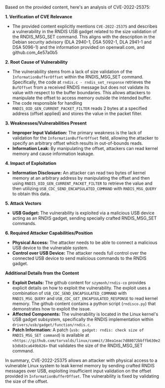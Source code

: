 Based on the provided content, here's an analysis of CVE-2022-25375:

**1. Verification of CVE Relevance**

   - The provided content explicitly mentions `CVE-2022-25375` and describes a vulnerability in the RNDIS USB gadget related to the size validation of the RNDIS_MSG_SET command. This aligns with the description in the Debian security advisory (DLA 2940-1, DSA 5092-1, DLA 2941-1 and DSA 5096-1) and the information provided on openwall.com, and github.com_4e57a0b5

**2. Root Cause of Vulnerability**
   - The vulnerability stems from a lack of size validation of the `InformationBufferOffset` within the RNDIS_MSG_SET command. Specifically, the code at `rndis.c - rndis_set_response` retrieves the `BufOffset` from a received RNDIS message but does not validate its value with respect to the buffer boundaries. This allows attackers to manipulate the offset to access memory outside the intended buffer.
   - The code responsible for handling `RNDIS_OID_GEN_CURRENT_PACKET_FILTER` reads 2 bytes at a specified address (offset applied) and stores the value in the packet filter.

**3. Weaknesses/Vulnerabilities Present**

   - **Improper Input Validation:** The primary weakness is the lack of validation for the `InformationBufferOffset` field, allowing the attacker to specify an arbitrary offset which results in out-of-bounds reads.
   - **Information Leak:** By manipulating the offset, attackers can read kernel memory and cause information leakage.
  
**4. Impact of Exploitation**

   - **Information Disclosure:** An attacker can read two bytes of kernel memory at an arbitrary address by manipulating the offset and then using `RNDIS_OID_GEN_CURRENT_PACKET_FILTER` to retrieve the value and then utilizing `USB_CDC_SEND_ENCAPSULATED_COMMAND` with `RNDIS_MSG_QUERY` to obtain this data.
  
**5. Attack Vectors**

   - **USB Gadget:** The vulnerability is exploited via a malicious USB device acting as an RNDIS gadget, sending specially crafted RNDIS_MSG_SET commands.

**6. Required Attacker Capabilities/Position**

   - **Physical Access:** The attacker needs to be able to connect a malicious USB device to the vulnerable system.
   - **Control over USB Device:** The attacker needs full control over the connected USB device to send malicious commands to the RNDIS gadget.

**Additional Details from the Content**

   - **Exploit Details:** The github content for `szymonh/rndis-co` provides explicit details on how to exploit the vulnerability. The exploit uses a combination of `USB_CDC_SEND_ENCAPSULATED_COMMAND` with `RNDIS_MSG_QUERY` and `USB_CDC_GET_ENCAPSULATED_RESPONSE` to read kernel memory. The github content contains a python script (`rndisco.py`) that demonstrates how to exploit the issue.
   - **Affected Components:** The vulnerability is located in the Linux kernel's USB gadget subsystem, specifically the RNDIS implementation within `drivers/usb/gadget/function/rndis.c`.
   - **Patch Information:** A patch (`usb: gadget: rndis: check size of RNDIS_MSG_SET command`) is available at `<https://github.com/torvalds/linux/commit/38ea1eac7d88072bbffb630e2b3db83ca649b826>` that validates the size of the RNDIS_MSG_SET command.

In summary, CVE-2022-25375 allows an attacker with physical access to a vulnerable Linux system to leak kernel memory by sending crafted RNDIS messages over USB, exploiting insufficient input validation on the offset provided in `InformationBufferOffset`. The vulnerability is fixed by validating the size of the offset.